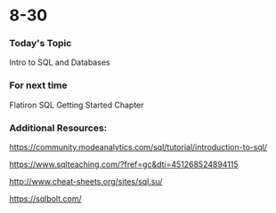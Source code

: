 # 8-30

### Today's Topic

Intro to SQL and Databases

### For next time

Flatiron SQL Getting Started Chapter

### Additional Resources: 

https://community.modeanalytics.com/sql/tutorial/introduction-to-sql/

https://www.sqlteaching.com/?fref=gc&dti=451268524894115

http://www.cheat-sheets.org/sites/sql.su/

https://sqlbolt.com/

